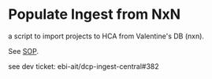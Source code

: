 # Populate Ingest from NxN

a script to import projects to HCA from Valentine's DB (nxn).

See [SOP](https://github.com/ebi-ait/hca-ebi-wrangler-central/blob/master/docs/SOPs/dataset_acknowledgement_SOP.md).

see dev ticket: ebi-ait/dcp-ingest-central#382
